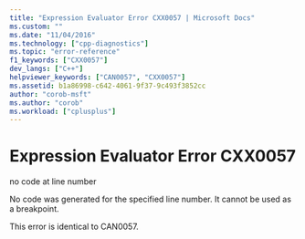 ```yaml
---
title: "Expression Evaluator Error CXX0057 | Microsoft Docs"
ms.custom: ""
ms.date: "11/04/2016"
ms.technology: ["cpp-diagnostics"]
ms.topic: "error-reference"
f1_keywords: ["CXX0057"]
dev_langs: ["C++"]
helpviewer_keywords: ["CAN0057", "CXX0057"]
ms.assetid: b1a86998-c642-4061-9f37-9c493f3852cc
author: "corob-msft"
ms.author: "corob"
ms.workload: ["cplusplus"]
---
```

# Expression Evaluator Error CXX0057
no code at line number  
  
 No code was generated for the specified line number. It cannot be used as a breakpoint.  
  
 This error is identical to CAN0057.